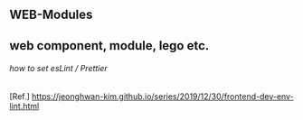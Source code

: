 ## WEB-Modules
web component, module, lego etc.
---
###### how to set esLint / Prettier
[Ref.] https://jeonghwan-kim.github.io/series/2019/12/30/frontend-dev-env-lint.html  
